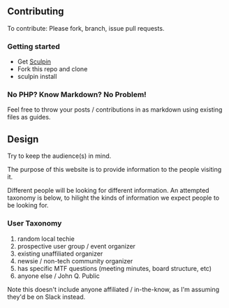 ## Contributing

To contribute: Please fork, branch, issue pull requests.

### Getting started

* Get [Sculpin](https://sculpin.io/download/)
* Fork this repo and clone
* sculpin install

### No PHP? Know Markdown? No Problem!

Feel free to throw your posts / contributions in as markdown using existing files as guides.

## Design

Try to keep the audience(s) in mind.

The purpose of this website is to provide information to the people visiting it.

Different people will be looking for different information. An attempted taxonomy is below, to hilight the kinds of information we expect people to be looking for.

### User Taxonomy

1) random local techie
2) prospective user group / event organizer
3) existing unaffiliated organizer
4) newsie / non-tech community organizer
5) has specific MTF questions (meeting minutes, board structure, etc)
6) anyone else / John Q. Public

Note this doesn't include anyone affiliated / in-the-know, as I'm assuming they'd be on Slack instead.
